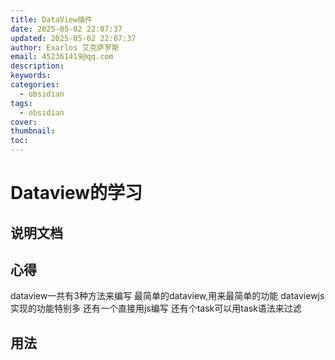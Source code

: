 ```yaml
---
title: DataView插件
date: 2025-05-02 22:07:37
updated: 2025-05-02 22:07:37
author: Exarlos 艾克萨罗斯
email: 452361419@qq.com
description: 
keywords: 
categories:
  - obsidian
tags:
  - obsidian
cover: 
thumbnail: 
toc:
---
```

# Dataview的学习

## 说明文档

## 心得

dataview一共有3种方法来编写
最简单的dataview,用来最简单的功能
dataviewjs实现的功能特别多
还有一个直接用js编写
还有个task可以用task语法来过滤

## 用法

